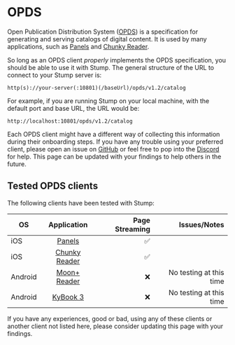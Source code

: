 # OPDS

Open Publication Distribution System ([OPDS](https://opds.io/)) is a specification for generating and serving catalogs of digital content. It is used by many applications, such as [Panels](https://panels.app/) and [Chunky Reader](https://apps.apple.com/us/app/chunky-comic-reader/id663567628).

So long as an OPDS client _properly_ implements the OPDS specification, you should be able to use it with Stump. The general structure of the URL to connect to your Stump server is:

`http(s)://your-server(:10801)(/baseUrl)/opds/v1.2/catalog`

For example, if you are running Stump on your local machine, with the default port and base URL, the URL would be:

`http://localhost:10801/opds/v1.2/catalog`

Each OPDS client might have a different way of collecting this information during their onboarding steps. If you have any trouble using your preferred client, please open an issue on [GitHub](https://github.com/stumpapp/stump/issues/new/choose) or feel free to pop into the [Discord](https://discord.gg/63Ybb7J3as) for help. This page can be updated with your findings to help others in the future.

## Tested OPDS clients

The following clients have been tested with Stump:

| OS      |                                      Application                                       | Page Streaming |            Issues/Notes |
| ------- | :------------------------------------------------------------------------------------: | -------------: | ----------------------: |
| iOS     |                             [Panels](https://panels.app/)                              |             ✅ |                         |
| iOS     |     [Chunky Reader](https://apps.apple.com/us/app/chunky-comic-reader/id663567628)     |             ✅ |                         |
| Android | [Moon+ Reader](https://play.google.com/store/apps/details?id=com.flyersoft.moonreader) |             ❌ | No testing at this time |
| Android |                         [KyBook 3](http://kybook-reader.com/)                          |             ❌ | No testing at this time |

If you have any experiences, good or bad, using any of these clients or another client not listed here, please consider updating this page with your findings.
